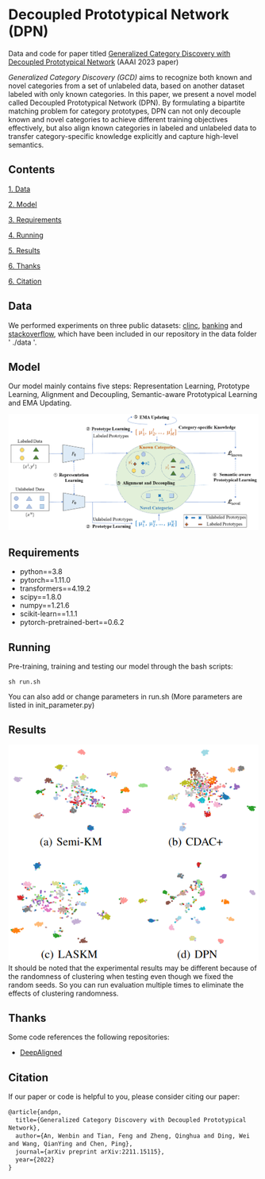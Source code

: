 
# Decoupled Prototypical Network (DPN)
Data and code for paper titled [Generalized Category Discovery with Decoupled Prototypical Network](https://arxiv.org/abs/2211.15115) (AAAI 2023 paper)

*Generalized Category Discovery (GCD)* aims to recognize both known and novel categories from a set of unlabeled data, based on another dataset labeled with only known categories. In this paper, we present a novel model called Decoupled Prototypical Network (DPN). By formulating a bipartite matching problem for category prototypes, DPN can not only decouple known and novel categories to achieve different training objectives effectively, but also align known categories in labeled and unlabeled data to transfer category-specific knowledge explicitly and capture high-level semantics.


## Contents
[1. Data](#data)

[2. Model](#model)

[3. Requirements](#requirements)

[4. Running](#running)

[5. Results](#results)

[6. Thanks](#thanks)

[6. Citation](#citation)

## Data
We performed experiments on three public datasets: [clinc](https://aclanthology.org/D19-1131/), [banking](https://aclanthology.org/2020.nlp4convai-1.5/) and [stackoverflow](https://aclanthology.org/W15-1509/), which have been included in our repository in the data folder ' ./data '.

## Model
Our model mainly contains five steps: Representation Learning, Prototype Learning, Alignment and Decoupling, Semantic-aware Prototypical Learning and EMA Updating.
<div align=center>
<img src="./figures/model.png"/>
</div>

## Requirements
* python==3.8
* pytorch==1.11.0
* transformers==4.19.2
* scipy==1.8.0
* numpy==1.21.6
* scikit-learn==1.1.1
* pytorch-pretrained-bert==0.6.2

## Running
Pre-training, training and testing our model through the bash scripts:
```
sh run.sh
```
You can also add or change parameters in run.sh (More parameters are listed in init_parameter.py)

## Results
<div align=center>
<img src="./figures/visual.png"/>
</div>
It should be noted that the experimental results may be different because of the randomness of clustering when testing even though we fixed the random seeds. So you can run evaluation multiple times to eliminate the effects of clustering randomness.

## Thanks
Some code references the following repositories:
* [DeepAligned](https://github.com/thuiar/DeepAligned-Clustering)

## Citation
If our paper or code is helpful to you, please consider citing our paper:
```
@article{andpn,
  title={Generalized Category Discovery with Decoupled Prototypical Network},
  author={An, Wenbin and Tian, Feng and Zheng, Qinghua and Ding, Wei and Wang, QianYing and Chen, Ping},
  journal={arXiv preprint arXiv:2211.15115},
  year={2022}
}
```
